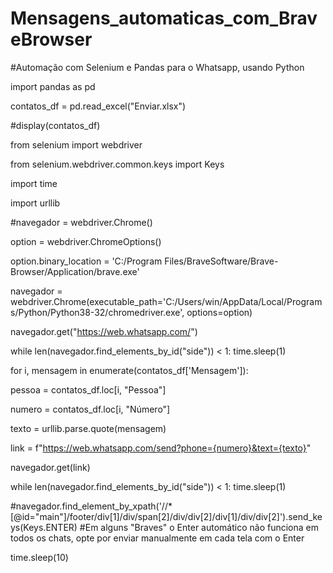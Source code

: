 # Mensagens_automaticas_com_BraveBrowser
#Automação com Selenium e Pandas para o Whatsapp, usando Python


import pandas as pd

contatos_df = pd.read_excel("Enviar.xlsx")

#display(contatos_df)

from selenium import webdriver

from selenium.webdriver.common.keys import Keys

import time

import urllib

#navegador = webdriver.Chrome()

option = webdriver.ChromeOptions()

option.binary_location = 'C:/Program Files/BraveSoftware/Brave-Browser/Application/brave.exe'

navegador = webdriver.Chrome(executable_path='C:/Users/win/AppData/Local/Programs/Python/Python38-32/chromedriver.exe', options=option)

navegador.get("https://web.whatsapp.com/")

while len(navegador.find_elements_by_id("side")) < 1:
    time.sleep(1)

for i, mensagem in enumerate(contatos_df['Mensagem']):

  pessoa = contatos_df.loc[i, "Pessoa"]
    
  numero = contatos_df.loc[i, "Número"]
    
  texto = urllib.parse.quote(mensagem)
    
  link = f"https://web.whatsapp.com/send?phone={numero}&text={texto}"
    
  navegador.get(link)
    
  while len(navegador.find_elements_by_id("side")) < 1:
      time.sleep(1)
        
  #navegador.find_element_by_xpath('//*[@id="main"]/footer/div[1]/div/span[2]/div/div[2]/div[1]/div/div[2]').send_keys(Keys.ENTER)
  #Em alguns "Braves" o Enter automático não funciona em todos os chats, opte por enviar manualmente em cada tela com o Enter
    
  time.sleep(10)



